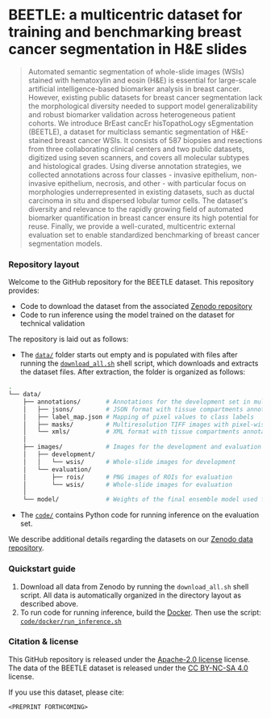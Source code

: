 # BEETLE: a multicentric dataset for training and benchmarking breast cancer segmentation in H&E slides

> Automated semantic segmentation of whole-slide images (WSIs) stained with hematoxylin and eosin (H&E) is essential for large-scale artificial intelligence-based biomarker analysis in breast cancer. However, existing public datasets for breast cancer segmentation lack the morphological diversity needed to support model generalizability and robust biomarker validation across heterogeneous patient cohorts. We introduce BrEast cancEr hisTopathoLogy sEgmentation (BEETLE), a dataset for multiclass semantic segmentation of H&E-stained breast cancer WSIs. It consists of 587 biopsies and resections from three collaborating clinical centers and two public datasets, digitized using seven scanners, and covers all molecular subtypes and histological grades. Using diverse annotation strategies, we collected annotations across four classes - invasive epithelium, non-invasive epithelium, necrosis, and other - with particular focus on morphologies underrepresented in existing datasets, such as ductal carcinoma in situ and dispersed lobular tumor cells. The dataset's diversity and relevance to the rapidly growing field of automated biomarker quantification in breast cancer ensure its high potential for reuse. Finally, we provide a well-curated, multicentric external evaluation set to enable standardized benchmarking of breast cancer segmentation models.

### Repository layout

Welcome to the GitHub repository for the BEETLE dataset. This repository provides:

* Code to download the dataset from the associated [Zenodo repository](https://zenodo.org/records/16812932)
* Code to run inference using the model trained on the dataset for technical validation

The repository is laid out as follows:

* The [`data/`](data/) folder starts out empty and is populated with files after running the [`download_all.sh`](download_all.sh) shell script, which downloads and extracts the dataset files. After extraction, the folder is organized as follows:

```bash
.
└── data/
    ├── annotations/       # Annotations for the development set in multiple formats        
    │   ├── jsons/         # JSON format with tissue compartments annotated as polygons
    │   ├── label_map.json # Mapping of pixel values to class labels
    │   ├── masks/         # Multiresolution TIFF images with pixel-wise class labels
    │   └── xmls/          # XML format with tissue compartments annotated as polygons
    │
    ├── images/            # Images for the development and evaluation sets
    │   ├── development/
    │   │   └── wsis/      # Whole-slide images for development
    │   └── evaluation/
    │       ├── rois/      # PNG images of ROIs for evaluation
    │       └── wsis/      # Whole-slide images for evaluation
    │
    └── model/             # Weights of the final ensemble model used for technical validation
```

* The [`code/`](code/) contains Python code for running inference on the evaluation set.

We describe additional details regarding the datasets on our [Zenodo data repository](https://zenodo.org/records/16812932).

### Quickstart guide
1. Download all data from Zenodo by running the `download_all.sh` shell script. All data is automatically organized in the directory layout as described above.
2. To run code for running inference, build the [Docker](code/docker/Dockerfile). Then use the script: [`code/docker/run_inference.sh`](code/docker/run_inference.sh)

### Citation & license
This GitHub repository is released under the [Apache-2.0 license](LICENSE) license. The data of the BEETLE dataset is released under the [CC BY-NC-SA 4.0](https://creativecommons.org/licenses/by-nc-sa/4.0/) license.

If you use this dataset, please cite:
```
<PREPRINT FORTHCOMING>
```
